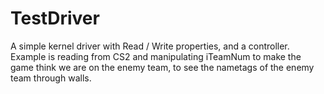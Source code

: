 # TestDriver

A simple kernel driver with Read / Write properties, and a controller.
Example is reading from CS2 and manipulating iTeamNum to make the game think we are on the enemy team, to see the nametags of the enemy team through walls.
